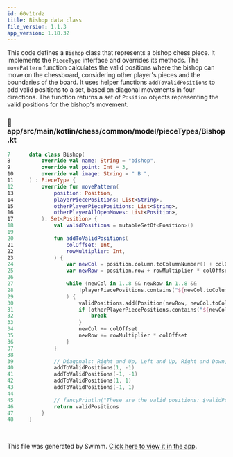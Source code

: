 ```yaml
---
id: 60v1trdz
title: Bishop data class
file_version: 1.1.3
app_version: 1.18.32
---
```


This code defines a `Bishop` class that represents a bishop chess piece. It implements the `PieceType` interface and overrides its methods. The `movePattern` function calculates the valid positions where the bishop can move on the chessboard, considering other player's pieces and the boundaries of the board. It uses helper functions `addToValidPositions` to add valid positions to a set, based on diagonal movements in four directions. The function returns a set of `Position` objects representing the valid positions for the bishop's movement.
<!-- NOTE-swimm-snippet: the lines below link your snippet to Swimm -->
### 📄 app/src/main/kotlin/chess/common/model/pieceTypes/Bishop.kt
```kotlin
7      data class Bishop(
8          override val name: String = "bishop",
9          override val point: Int = 3,
10         override val image: String = " B ",
11     ) : PieceType {
12         override fun movePattern(
13             position: Position,
14             playerPiecePositions: List<String>,
15             otherPlayerPiecePositions: List<String>,
16             otherPlayerAllOpenMoves: List<Position>,
17         ): Set<Position> {
18             val validPositions = mutableSetOf<Position>()
19     
20             fun addToValidPositions(
21                 colOffset: Int,
22                 rowMultiplier: Int,
23             ) {
24                 var newCol = position.column.toColumnNumber() + colOffset + 1
25                 var newRow = position.row + rowMultiplier * colOffset
26     
27                 while (newCol in 1..8 && newRow in 1..8 &&
28                     !playerPiecePositions.contains("${newCol.toColumn()}$newRow")
29                 ) {
30                     validPositions.add(Position(newRow, newCol.toColumn()))
31                     if (otherPlayerPiecePositions.contains("${newCol.toColumn()}$newRow")) {
32                         break
33                     }
34                     newCol += colOffset
35                     newRow += rowMultiplier * colOffset
36                 }
37             }
38     
39             // Diagonals: Right and Up, Left and Up, Right and Down, Left and Down
40             addToValidPositions(1, -1)
41             addToValidPositions(-1, -1)
42             addToValidPositions(1, 1)
43             addToValidPositions(-1, 1)
44     
45             // fancyPrintln("These are the valid positions: $validPositions")
46             return validPositions
47         }
48     }
```

<br/>

This file was generated by Swimm. [Click here to view it in the app](https://app.swimm.io/repos/Z2l0aHViJTNBJTNBQ2hlc3MlM0ElM0FvYnNjdXJlLXN0YXI=/docs/60v1trdz).

